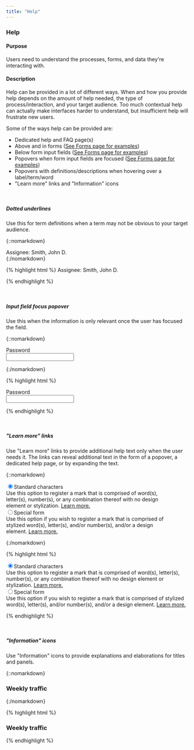 ```yaml
---
title: "Help"
---
```


<div class="pl-pattern">
<h3>Help</h3>

#### Purpose
Users need to understand the processes, forms, and data they're interacting with.

#### Description
Help can be provided in a lot of different ways. When and how you provide help depends on the amount of help needed, the type of process/interaction, and your target audience. Too much contextual help can actually make interfaces harder to understand, but insufficient help will frustrate new users.

Some of the ways help can be provided are:

- Dedicated help and FAQ page(s)
- Above and in forms ([See Forms page for examples](../components/forms.html#help-text))
- Below form input fields ([See Forms page for examples](../components/forms.html#help-text))
- Popovers when form input fields are focused ([See Forms page for examples](../components/forms.html#help-text))
- Popovers with definitions/descriptions when hovering over a label/term/word
- "Learn more" links and "Information" icons

&nbsp;

##### Dotted underlines
Use this for term definitions when a term may not be obvious to your target audience.

{::nomarkdown}
<div class="pl-preview">
<abbr data-toggle="popover" data-placement="top" data-container="body" data-trigger="hover" data-content="The person, group of persons, or organization that received ownership rights of the patent application or patent.">Assignee</abbr>: Smith, John D.
</div>
{:/nomarkdown}

{% highlight html %}
<abbr data-toggle="popover" data-placement="top" data-container="body" data-trigger="hover" data-content="The person, group of persons, or organization that received ownership rights of the patent application or patent.">Assignee</abbr>: Smith, John D.
</div>
{% endhighlight %}

&nbsp;

##### Input field focus popover
Use this when the information is only relevant once the user has focused the field.

{::nomarkdown}
<div class="pl-preview">
<form class="form-horizontal" role="form" style="max-width: 450px;">
    <div class="form-group" >
        <label for="po1" class="col-sm-3 control-label">Password</label>
        <div class="col-sm-9">
            <input class="form-control form-control-width-md" type="password" id="po1" data-html="true" data-toggle="popover" data-container="body" data-trigger="focus" data-content="Use at least 8 characters. Don’t use a password from another site, or something too obvious like your pet’s name. <a href=''>Why?</a>">
        </div>
    </div>
</form>
</div>
{:/nomarkdown}

{% highlight html %}
<form class="form-horizontal" role="form" style="max-width: 450px;">
    <div class="form-group" >
        <label for="po1" class="col-sm-3 control-label">Password</label>
        <div class="col-sm-9">
            <input class="form-control form-control-width-md" type="password" id="po1" data-html="true" data-toggle="popover" data-container="body" data-trigger="focus" data-content="Use at least 8 characters. Don’t use a password from another site, or something too obvious like your pet’s name. <a href=''>Why?</a>">
        </div>
    </div>
</form>
{% endhighlight %}

&nbsp;

##### "Learn more" links
Use "Learn more" links to provide additional help text only when the user needs it. The links can reveal additional text in the form of a popover, a dedicated help page, or by expanding the text.

{::nomarkdown}
<div class="pl-preview">
<form style="max-width: 450px;" role="form">
    <div class="form-group">
        <div class="radio">
            <label>
                <input type="radio" name="optionsRadios" id="optionsRadios1" checked value="option1">Standard characters 
                <div class="text-muted">Use this option to register a mark that is comprised of word(s), letter(s), number(s), or any combination thereof with no design element or stylization. 
                <a href="#">Learn more.</a></div>
            </label>
        </div>
        <div class="radio">
            <label><input type="radio" name="optionsRadios" id="optionsRadios2" value="option2">Special form 
                <div class="text-muted">Use this option if you wish to register a mark that is comprised of stylized word(s), letter(s), and/or number(s), and/or a design element. 
                <a href="#">Learn more.</a></div>
            </label>
        </div>
    </div>
</form>
</div>
{:/nomarkdown}

{% highlight html %}
<form role="form">
    <div class="form-group">
        <div class="radio">
            <label>
                <input type="radio" name="optionsRadios" id="optionsRadios1" checked value="option1">Standard characters 
                <div class="text-muted">Use this option to register a mark that is comprised of word(s), letter(s), number(s), or any combination thereof with no design element or stylization. 
                <a href="#">Learn more.</a></div>
            </label>
        </div>
        <div class="radio">
            <label><input type="radio" name="optionsRadios" id="optionsRadios2" value="option2">Special form 
                <div class="text-muted">Use this option if you wish to register a mark that is comprised of stylized word(s), letter(s), and/or number(s), and/or a design element. 
                <a href="#">Learn more.</a></div>
            </label>
        </div>
    </div>
</form>
{% endhighlight %}


&nbsp;

##### "Information" icons
Use "Information" icons to provide explanations and elaborations for titles and panels.

{::nomarkdown}
<div class="pl-preview">
<div class="panel panel-default margin-2" style="max-width: 450px;">
    <div class="panel-heading">
        <h3 class="panel-title">Weekly traffic<i class="icon icon-info-circle icon-muted margin-left-1" data-toggle="popover" data-placement="top" data-container="body" data-trigger="hover" data-content="Only unique visits this week are counted. Repeat visitors during the same week are not counted."></i></h3>
    </div>
    <div class="panel-body">
        <p></p>
    </div>
</div>
</div>
{:/nomarkdown}

{% highlight html %}
<div class="panel panel-default margin-2" style="max-width: 450px;">
    <div class="panel-heading">
        <h3 class="panel-title">Weekly traffic
            <i class="icon icon-info-circle icon-muted margin-left-1" data-toggle="popover" data-placement="top" data-container="body" data-trigger="hover" data-content="Only unique visits this week are counted. Repeat visitors during the same week are not counted."></i>
        </h3>
    </div>
    <div class="panel-body">
        <p></p>
    </div>
</div>
{% endhighlight %}

</div>
